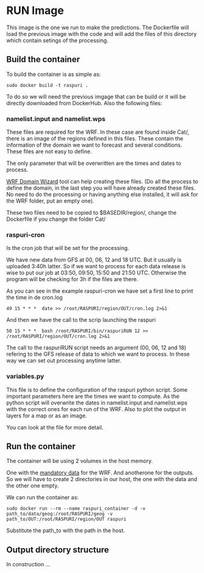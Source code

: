 # RUN Image


This image is the one we run to make the predictions. The Dockerfile will load the previous image with the code and will add the files of this directory which contain setings of the processing.

## Build the container

To build the container is as simple as:

    sudo docker build -t raspuri .
    
To do so we will need the previous imgage that can be build or it will be directly downloaded from DockerHub. Also the following files:

### namelist.input and namelist.wps

These files are required for the WRF. In these case are found inside Cat/, there is an image of the regions defined in this files.
These contain the information of the domain we want to forecast and several conditions. These files are not easy to define.

The only parameter that will be overwritten are the times and dates to process.

[WRF Domain Wizard](https://esrl.noaa.gov/gsd/wrfportal/DomainWizard.html) tool can help creating these files. (Do all the process to define the domain, in the last step you will have already created these files. No need to do the processing or having anything else installed, it will ask for the WRF folder, put an empty one).

These two files need to be copied to $BASEDIR/region/, change the Dockerfile if you change the folder Cat/

### raspuri-cron

Is the cron job that will be set for the processing.

We have new data from GFS at 00, 06, 12 and 18 UTC. But it usually is uploaded 3:40h latter. So if we want to process for each data release is wise to put our job at 03:50, 09:50, 15:50 and 21:50 UTC. Otherwise the program will be checking for 3h if the files are there. 

As you can see in the example raspuri-cron we have set a first line to print the time in de cron.log

    49 15 * * *  date >> /root/RASPURI/region/OUT/cron.log 2>&1

And then we have the call to the scrip launching the raspuri

    50 15 * * *  bash /root/RASPURI/bin/raspuriRUN 12 >> /root/RASPURI/region/OUT/cron.log 2>&1

The call to the raspuriRUN script needs an argument (00, 06, 12 and 18) refering to the GFS release of data to which we want to process. In these way we can set out processing anytime latter.


### variables.py

This file is to define the configuration of the raspuri python script. Some important parameters here are the times we want to compute. As the python script will overwrite the dates in namelist.input and namelist.wps with the correct ones for each run of the WRF. Also to plot the output in layers for a map or as an image.

You can look at the file for more detail.

## Run the container

The container will be using 2 volumes in the host memory.

One with the [mandatory data](https://drive.google.com/file/d/16MP99bnZVO9jsD-ybPy8_RFMs5S3QMyT/view?usp=sharing) for the WRF. And anotherone for the outputs. So we will have to create 2 directories in our host, the one with the data and the other one empty.

We can run the container as: 

    sudo docker run --rm --name raspuri_container -d -v path_to/data/geog:/root/RASPURI/geog -v path_to/OUT:/root/RASPURI/region/OUT raspuri

Substitute the path_to with the path in the host.

## Output directory structure

In construction ...
